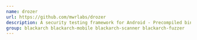 ```yaml
---
name: drozer
url: https://github.com/mwrlabs/drozer
description: A security testing framework for Android - Precompiled binary from official repository.
group: blackarch blackarch-mobile blackarch-scanner blackarch-fuzzer
---
```

